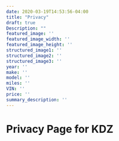 ```yaml
---
date: 2020-03-19T14:53:56-04:00
title: "Privacy"
draft: true
Description: ""
featured_image: ''
featured_image_width: ''
featured_image_height: ''
structured_image1: ''
structured_image2: ''
structured_image3: ''
year: ''
make: ''
model: ''
miles: ''
VIN: ''
price: ''
summary_description: ''
---
```


# Privacy Page for KDZ